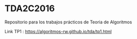 # TDA2C2016

Repositorio para los trabajos prácticos de Teoria de Algoritmos 

Link TP1 : https://algoritmos-rw.github.io/tda/tp1.html
